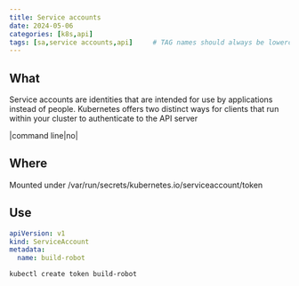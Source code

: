 ```yaml
---
title: Service accounts
date: 2024-05-06
categories: [k8s,api]
tags: [sa,service accounts,api]     # TAG names should always be lowercase
---
```


## What

Service accounts are identities that are intended for use by applications instead of people.
Kubernetes offers two distinct ways for clients that run within your cluster to authenticate to the API server

|command line|no|

## Where

Mounted under /var/run/secrets/kubernetes.io/serviceaccount/token

## Use

```yaml
apiVersion: v1
kind: ServiceAccount
metadata:
  name: build-robot
```

```bash
kubectl create token build-robot
```
